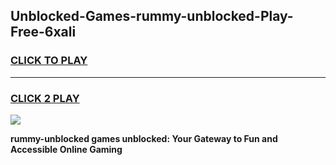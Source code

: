 
## Unblocked-Games-rummy-unblocked-Play-Free-6xali
<h3>
<a href="https://premium76.site?title=rummy-unblocked&ref=20M">CLICK TO PLAY</a></h3>
<hr>

<h3>
<a href="https://premium76.site?title=rummy-unblocked&ref=20M">CLICK 2 PLAY</a>
  
</h3>

<a href="https://premium76.site?title=rummy-unblocked&ref=19M"><img src="https://clearcache.store/games.png"></a>


**rummy-unblocked games unblocked: Your Gateway to Fun and Accessible Online Gaming**
